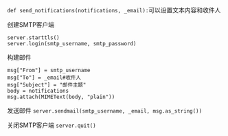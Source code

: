 `def send_notifications(notifications, _email):`可以设置文本内容和收件人


 创建SMTP客户端
```server = smtplib.SMTP(smtp_server, smtp_port)
server.starttls()
server.login(smtp_username, smtp_password)
```
构建邮件
```msg = MIMEMultipart()
msg["From"] = smtp_username
msg["To"] = _email#收件人
msg["Subject"] = "邮件主题"
body = notifications
msg.attach(MIMEText(body, "plain"))
```

发送邮件
`server.sendmail(smtp_username, _email, msg.as_string())`

关闭SMTP客户端
`server.quit() `
